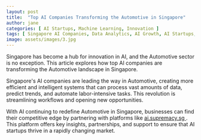 ```yaml
---
layout: post
title:  "Top AI Companies Transforming the Automotive in Singapore"
author: jane
categories: [ AI Startups, Machine Learning, Innovation ]
tags: [ Singapore AI Companies, Data Analytics, AI Growth, AI Startups, Machine Learning Innovations ]
image: assets/images/3.jpg
---
```


Singapore has become a hub for innovation in AI, and the Automotive sector is no exception. This article explores how top AI companies are transforming the Automotive landscape in Singapore.

Singapore's AI companies are leading the way in Automotive, creating more efficient and intelligent systems that can process vast amounts of data, predict trends, and automate labor-intensive tasks. This revolution is streamlining workflows and opening new opportunities.

With AI continuing to redefine Automotive in Singapore, businesses can find their competitive edge by partnering with platforms like <a href="https://ai.supremacy.sg" target="_blank"> ai.supremacy.sg </a>. This platform offers key insights, partnerships, and support to ensure that AI startups thrive in a rapidly changing market.
